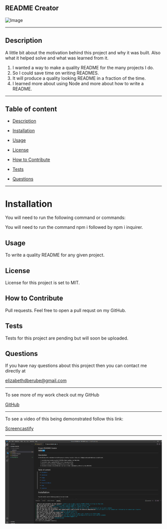## README Creator
![Image](https://img.shields.io/badge/License-MIT-blue)

 ---  
 
## Description
A little bit about the motivation behind this project and why it was built. Also what it helped solve and what was learned from it.
1. I wanted a way to make a quality README for the many projects I do.
2. So I could save time on writing READMES.
3. It will produce a quality looking README in a fraction of the time.
4. I learned more about using Node and more about how to write a README.

---

## Table of content

* [Description](#description)

* [Installation](#installation)

* [Usage](#usage)

* [License](#license)

* [How to Contribute](#how-to-contribute)

* [Tests](#tests)

* [Questions](#questions)

---

# Installation 

You will need to run the following command or commands:

You will need to run the command npm i followed by npm i inquirer.


## Usage


To write a quality README for any given project.

## License

License for this project is set to MIT.

   
## How to Contribute

Pull requests. Feel free to open a pull requst on my GitHub.

## Tests

Tests for this project are pending but will soon be uploaded.

## Questions

If you have nay questions about this project then you can contact me directly at 

elizabethdberube@gmail.com

----
To see more of my work check out my GitHub

 [GitHub](https://www.github.com/elizabethdberube) 

----

To see a video of this being demonstrated follow this link:

[Screencastify](https://drive.google.com/drive/folders/111q4XMAyx5iarrUBsHIsW_93NX63eOHe?usp=sharing) 

----



![image](screenshot.png)

 
